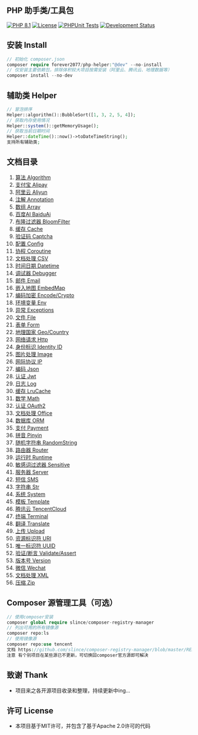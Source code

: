 ## PHP 助手类/工具包

[![PHP 8.1](https://img.shields.io/badge/PHP-8.1-8892BF.svg)](https://www.php.net/releases/8.1/en.php) [![License](https://img.shields.io/badge/License-MIT-green.svg)](https://opensource.org/licenses/MIT) [![PHPUnit Tests](https://img.shields.io/badge/PHPUnit-Passed-brightgreen.svg)](https://phpunit.de/) [![Development Status](https://img.shields.io/badge/Development-Active-brightgreen.svg)](https://your-project-repo-link)

## 安装 Install

```php
// 初始化 composer.json
composer require forever2077/php-helper:"@dev" --no-install
// 仅安装主要依赖包，排除体积较大项目按需安装（阿里云、腾讯云、地理数据等）
composer install --no-dev
```

## 辅助类 Helper

```php
// 冒泡排序
Helper::algorithm()::BubbleSort([1, 3, 2, 5, 4]);
// 获取内存使用情况
Helper::system()::getMemoryUsage();
// 获取当前日期时间
Helper::dateTime()::now()->toDateTimeString();
支持所有辅助类;
```

## 文档目录

1. [算法 Algorithm](doc/Algorithm.md)
2. [支付宝 Alipay](doc/Alipay.md)
3. [阿里云 Aliyun](doc/Aliyun.md)
4. [注解 Annotation](doc/Annotation.md)
5. [数组 Array](doc/Array.md)
6. [百度AI BaiduAi](doc/BaiduAi.md)
7. [布隆过滤器 BloomFilter](doc/BloomFilter.md)
8. [缓存 Cache](doc/Cache.md)
9. [验证码 Captcha](doc/Captcha.md)
10. [配置 Config](doc/Config.md)
11. [协程 Coroutine](doc/Coroutine.md)
12. [文档处理 CSV](doc/CSV.md)
13. [时间日期 Datetime](doc/Datetime.md)
14. [调试器 Debugger](doc/Debugger.md)
15. [邮件 Email](doc/Email.md)
16. [嵌入地图 EmbedMap](doc/EmbedMap.md)
17. [编码加密 Encode/Crypto](doc/EncodeCrypto.md)
18. [环境变量 Env](doc/Env.md)
19. [异常 Exceptions](doc/Exceptions.md)
20. [文件 File](doc/File.md)
21. [表单 Form](doc/Form.md)
22. [地理国家 Geo/Country](doc/GeoCountry.md)
23. [网络请求 Http](doc/Http.md)
24. [身份标识 Identity ID](doc/IdentityID.md)
25. [图片处理 Image](doc/Image.md)
26. [网际协议 IP](doc/IP.md)
27. [编码 Json](doc/Json.md)
28. [认证 Jwt](doc/Jwt.md)
29. [日志 Log](doc/Log.md)
30. [缓存 LruCache](doc/LRUCache.md)
31. [数学 Math](doc/Math.md)
32. [认证 OAuth2](doc/OAuth2.md)
33. [文档处理 Office](doc/Office.md)
34. [数据库 ORM](doc/ORM.md)
35. [支付 Payment](doc/Payment.md)
36. [拼音 Pinyin](doc/Pinyin.md)
37. [随机字符串 RandomString](doc/RandomString.md)
38. [路由器 Router](doc/Router.md)
39. [运行时 Runtime](doc/Runtime.md)
40. [敏感词过滤器 Sensitive](doc/Sensitive.md)
41. [服务器 Server](doc/Server.md)
42. [短信 SMS](doc/SMS.md)
43. [字符串 Str](doc/Str.md)
44. [系统 System](doc/System.md)
45. [模板 Template](doc/Template.md)
46. [腾讯云 TencentCloud](doc/TencentCloud.md)
47. [终端 Terminal](doc/Terminal.md)
48. [翻译 Translate](doc/Translate.md)
49. [上传 Upload](doc/Upload.md)
50. [资源标识符 URI](doc/URI.md)
51. [唯一标识符 UUID](doc/UUID.md)
52. [验证/断言 Validate/Assert](doc/ValidateAssert.md)
53. [版本号 Version](doc/Version.md)
54. [微信 Wechat](doc/Wechat.md)
55. [文档处理 XML](doc/XML.md)
56. [压缩 Zip](doc/Zip.md)

## Composer 源管理工具（可选）

```php
// 使用composer安装
composer global require slince/composer-registry-manager
// 列出可用的所有镜像源
composer repo:ls
// 使用镜像源
composer repo:use tencent
文档 https://github.com/slince/composer-registry-manager/blob/master/README-zh_CN.md
注意 有个别项目在某些源已不更新，可切换回composer官方源即可解决
```

## 致谢 Thank

* 项目来之各开源项目收录和整理，持续更新中ing...

## 许可 License

* 本项目基于MIT许可，并包含了基于Apache 2.0许可的代码
